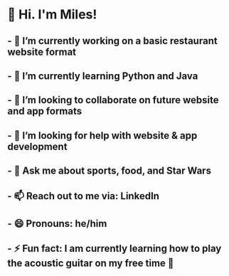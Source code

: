# 👋 Hi. I'm Miles!

## - 🔭 I’m currently working on a basic restaurant website format
## - 🌱 I’m currently learning Python and Java
## - 👯 I’m looking to collaborate on future website and app formats
## - 🤔 I’m looking for help with website & app development
## - 💬 Ask me about sports, food, and Star Wars
## - 📫 Reach out to me via: LinkedIn
## - 😄 Pronouns: he/him
## - ⚡ Fun fact: I am currently learning how to play the acoustic guitar on my free time 🎸 
